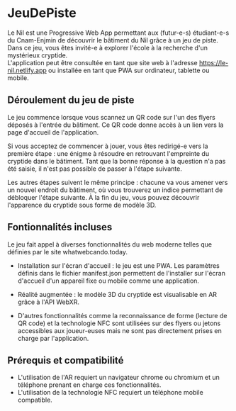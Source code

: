 # JeuDePiste

Le Nil est une Progressive Web App permettant aux (futur-e-s) étudiant-e-s du Cnam-Enjmin de découvrir le bâtiment du Nil grâce à un jeu de piste. Dans ce jeu, vous êtes invité-e à explorer l'école à la recherche d'un mystérieux cryptide.  
L'application peut être consultée en tant que site web à l'adresse https://le-nil.netlify.app ou installée en tant que PWA sur ordinateur, tablette ou mobile.

## Déroulement du jeu de piste

Le jeu commence lorsque vous scannez un QR code sur l'un des flyers déposés à l'entrée du bâtiment. Ce QR code donne accès à un lien vers la page d'accueil de l'application.

Si vous acceptez de commencer à jouer, vous êtes redirigé-e vers la première étape : une énigme à résoudre en retrouvant l'empreinte du cryptide dans le bâtiment. Tant que la bonne réponse à la question n'a pas été saisie, il n'est pas possible de passer à l'étape suivante.

Les autres étapes suivent le même principe : chacune va vous amener vers un nouvel endroit du bâtiment, où vous trouverez un indice permettant de débloquer l'étape suivante. À la fin du jeu, vous pouvez découvrir l'apparence du cryptide sous forme de modèle 3D.

## Fontionnalités incluses

Le jeu fait appel à diverses fonctionnalités du web moderne telles que définies par le site whatwebcando.today.

- Installation sur l'écran d'accueil : le jeu est une PWA. Les paramètres définis dans le fichier manifest.json permettent de l'installer sur l'écran d'accueil d'un appareil fixe ou mobile comme une application.

- Réalité augmentée : le modèle 3D du cryptide est visualisable en AR grâce à l'API WebXR.

- D'autres fonctionnalités comme la reconnaissance de forme (lecture de QR code) et la technologie NFC sont utilisées sur des flyers ou jetons accessibles aux joueur-euses mais ne sont pas directement prises en charge par l'application.

## Prérequis et compatibilité

- L'utilisation de l'AR requiert un navigateur chrome ou chromium et un téléphone prenant en charge ces fonctionnalités.
- L'utilisation de la technologie NFC requiert un téléphone mobile compatible.
